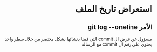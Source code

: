 <div dir=rtl>

# استعراض تاريخ الملف

## الأمر git log --oneline

مسؤول عن عرض ال commit التي قمنا بانشائها بشكل مختصر   من خلال سطر واحد يحتوي على رقم ال commit مع الرساله 
</div>